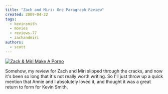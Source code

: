 ```yaml
---
title: "Zach and Miri: One Paragraph Review"
created: 2009-04-22
tags:
  - kevinsmith
  - movies
  - reviews-77
  - zachandmiri
authors:
  - scott
---
```


[![Zack & Miri Make A Porno](/images/3216477432_4b599471ef.jpg)](http://www.flickr.com/photos/spaceninja/3216477432/)

Somehow, my review for Zach and Miri slipped through the cracks, and now it's been so long that it's not really worth writing. So I'll just throw up a quick mention that Annie and I absolutely loved it, and thought it was a great return to form for Kevin Smith.
